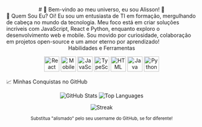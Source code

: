 <div align="center"> # 🌌 Bem-vindo ao meu universo, eu sou Alisson! 🌌 </div>
🌠 Quem Sou Eu?
Oi! Eu sou um entusiasta de TI em formação, mergulhando de cabeça no mundo da tecnologia. Meu foco está em criar soluções incríveis com JavaScript, React e Python, enquanto exploro o desenvolvimento web e mobile. Sou movido por curiosidade, colaboração em projetos open-source e um amor eterno por aprendizado!



<div align="center"> Habilidades e Ferramentas <p> <img src="https://raw.githubusercontent.com/alexnaiman/alexnaiman/master/resources/dev/react_native.svg" height="40px" alt="React Native"/> <img src="https://raw.githubusercontent.com/alexnaiman/alexnaiman/master/resources/dev/mobile.svg" height="40px" alt="Mobile Dev"/> <img src="https://raw.githubusercontent.com/alexnaiman/alexnaiman/master/resources/dev/js.svg" height="40px" alt="JavaScript"/> <img src="https://raw.githubusercontent.com/alexnaiman/alexnaiman/master/resources/dev/ts.svg" height="40px" alt="TypeScript"/> <img src="https://raw.githubusercontent.com/alexnaiman/alexnaiman/master/resources/dev/html.svg" height="40px" alt="HTML"/> <img src="https://raw.githubusercontent.com/alexnaiman/alexnaiman/master/resources/dev/java.svg" height="40px" alt="Java"/> <img src="https://raw.githubusercontent.com/alexnaiman/alexnaiman/master/resources/dev/python.svg" height="40px" alt="Python"/> </p> </div>
📈 Minhas Conquistas no GitHub
<div align="center"> <p> <img src="https://github-readme-stats.vercel.app/api?username=alismado&theme=radical&show_icons=true&hide_border=true" alt="GitHub Stats"/> <img src="https://github-readme-stats.vercel.app/api/top-langs/?username=alismado&layout=compact&theme=radical&hide_border=true" alt="Top Languages"/> </p> <p> <img src="https://github-readme-streak-stats.herokuapp.com/?user=alismado&theme=radical&hide_border=true" alt="Streak"/> </p> <small>Substitua "alismado" pelo seu username do GitHub, se for diferente!</small> </div>